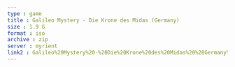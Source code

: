 ```yaml
---
type : game
title : Galileo Mystery - Die Krone des Midas (Germany)
size : 1.9 G
format : iso
archive : zip
server : myrient
link2 : Galileo%20Mystery%20-%20Die%20Krone%20des%20Midas%20%28Germany%29
---
```

